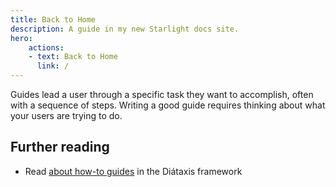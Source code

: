 ```yaml
---
title: Back to Home
description: A guide in my new Starlight docs site.
hero:
    actions:
    - text: Back to Home
      link: /
---
```


Guides lead a user through a specific task they want to accomplish, often with a sequence of steps.
Writing a good guide requires thinking about what your users are trying to do.

## Further reading

- Read [about how-to guides](https://diataxis.fr/how-to-guides/) in the Diátaxis framework
